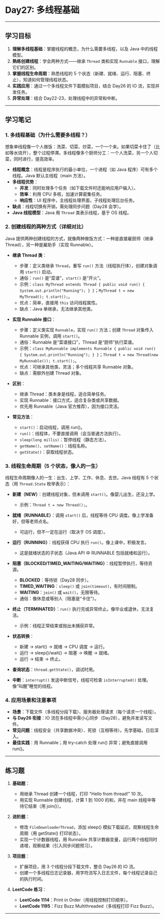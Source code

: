 # Day27: 多线程基础

---

## 学习目标
1. **理解多线程基础**：掌握线程的概念，为什么需要多线程，以及 Java 中的线程模型。
2. **熟练创建线程**：学会两种方式——继承 `Thread` 类和实现 `Runnable` 接口，理解它们的区别。
3. **掌握线程生命周期**：熟悉线程的 5 个状态（新建、就绪、运行、阻塞、终止），知道如何管理线程状态。
4. **实践应用**：通过一个多线程文件下载模拟项目，结合 Day26 的 IO 流，实现并发任务。
5. **异常处理**：结合 Day22-23，处理线程中的异常和中断。

---
## 学习笔记

### 1. 多线程基础（为什么需要多线程？）
想象单线程像一个人做饭：洗菜、切菜、炒菜，一个一个来。如果切菜卡住了（比如等水烧开），整个过程停滞。多线程像多个厨师分工：一个人洗菜，另一个人切菜，同时进行，提高效率。

- **线程概念**：线程是程序执行的最小单位，一个进程（如 Java 程序）可有多个线程。Java 默认主线程（main 方法）。
- **多线程优势**：
    - **并发**：同时处理多个任务（如下载文件时还能响应用户输入）。
    - **效率**：利用 CPU 多核，加速计算密集任务。
    - **响应性**：UI 程序中，主线程处理界面，子线程处理后台任务。
- **缺点**：线程切换有开销，需处理同步问题（Day28 会学）。
- **Java 线程模型**：Java 用 `Thread` 类表示线程，基于 OS 线程。

### 2. 创建线程的两种方式（详细对比）
Java 提供两种创建线程的方式，就像两种做饭方式：一种是直接雇厨师（继承 Thread），另一种是雇助手（实现 Runnable）。

- **继承 Thread 类**：
    - 步骤：定义类继承 `Thread`，重写 `run()` 方法（线程执行体），创建对象调用 `start()` 启动。
    - 通俗：`run()` 是“菜谱”，`start()` 是“开火”。
    - 示例：`class MyThread extends Thread { public void run() { System.out.println("Running"); } }`；`MyThread t = new MyThread(); t.start();`。
    - 优点：简单，直接用 `this` 访问线程属性。
    - 缺点：Java 单继承，无法继承其他类。

- **实现 Runnable 接口**：
    - 步骤：定义类实现 `Runnable`，实现 `run()` 方法；创建 `Thread` 对象传入 Runnable 实例，调用 `start()`。
    - 通俗：Runnable 是“菜谱接口”，Thread 是“厨师”执行菜谱。
    - 示例：`class MyRunnable implements Runnable { public void run() { System.out.println("Running"); } }`；`Thread t = new Thread(new MyRunnable()); t.start();`。
    - 优点：可继承其他类，灵活；多个线程共享 Runnable 对象。
    - 缺点：需额外创建 Thread 对象。

- **区别**：
    - 继承 Thread：类本身是线程，适合简单任务。
    - 实现 Runnable：接口方式，适合复杂类或共享数据。
    - 优先用 Runnable（Java 官方推荐），因为接口灵活。
- **常见方法**：
    - `start()`：启动线程，调用 run()。
    - `run()`：线程体，不要直接调用（会当普通方法执行）。
    - `sleep(long millis)`：暂停线程（静态方法）。
    - `getName()`、`setName()`：线程名称。
    - `getState()`：获取线程状态。

### 3. 线程生命周期（5 个状态，像人的一生）
线程生命周期像人的一生：出生、上学、工作、休息、去世。Java 线程有 5 个状态（用 `Thread.State` 枚举表示）：

- **新建（NEW）**：创建线程对象，但未调用 `start()`。像婴儿出生，还没上学。
    - 示例：`Thread t = new Thread();`。

- **就绪（RUNNABLE）**：调用 `start()` 后，线程等待 CPU 调度。像上学准备好，但等老师点名。
    - 可运行，但不一定在运行（取决于 OS 调度）。

- **运行（RUNNING）**：线程获得 CPU 执行 `run()`。像上课中，积极发言。
    - 这是就绪状态的子状态（Java API 中 RUNNABLE 包括就绪和运行）。

- **阻塞（BLOCKED/TIMED_WAITING/WAITING）**：线程暂停执行，等待资源。
    - **BLOCKED**：等待锁（Day28 同步）。
    - **TIMED_WAITING**：`sleep()` 或 `join(timeout)`，有时间限制。
    - **WAITING**：`join()` 或 `wait()`，无限等待。
    - 通俗：像休息或等别人（阻塞是“卡住”）。

- **终止（TERMINATED）**：`run()` 执行完或异常终止。像毕业或退休，无法复活。
    - 示例：线程正常结束或抛出未捕获异常。

- **状态转换**：
    - 新建 -> start() -> 就绪 -> CPU 调度 -> 运行。
    - 运行 -> sleep()/wait() -> 阻塞 -> 唤醒 -> 就绪。
    - 运行 -> 结束 -> 终止。
- **查询状态**：`thread.getState()`，调试时用。

- **中断**：`interrupt()` 发送中断信号，线程可检查 `isInterrupted()` 处理。像“叫醒”睡觉的线程。

### 4. 应用场景和注意事项
- **场景**：下载文件（多线程分段下载）、服务器处理请求（每个请求一个线程）。
- **与 Day26 衔接**：IO 流在多线程中需小心同步（Day28），避免并发读写文件。
- **常见问题**：线程安全（共享数据冲突）、死锁（互相等待）。先学基础，日后深入。
- **最佳实践**：用 Runnable；用 try-catch 处理 run() 异常；避免直接调用 run()。

---

## 练习题
1. **基础题**：
    - 用继承 Thread 创建一个线程，打印 "Hello from thread!" 10 次。
    - 用实现 Runnable 创建线程，计算 1 到 1000 的和，并在 main 线程中等待它结束（用 join()）。

2. **进阶题**：
    - 修改 `FileDownloaderThread`，添加 sleep() 模拟下载延迟，观察线程生命周期（用 getState() 打印状态）。
    - 实现一个计数器线程，用 Runnable 共享计数器变量，运行两个线程同时递增，观察结果（引入同步问题预习）。

3. **项目题**：
    - 扩展项目，用 3 个线程分段下载文件，整合 Day26 的 IO 流。
    - 创建一个多线程日志记录器，用字符流写入日志文件，每个线程记录自己的执行时间。

4. **LeetCode 练习**：
    - **LeetCode 1114**：Print in Order（用线程控制打印顺序）。
    - **LeetCode 1195**：Fizz Buzz Multithreaded（多线程打印 Fizz Buzz）。

---
